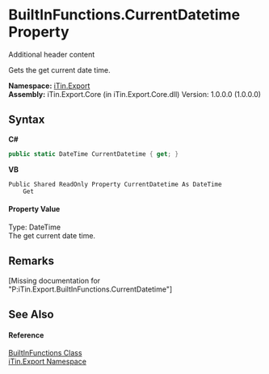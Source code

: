 # BuiltInFunctions.CurrentDatetime Property 
Additional header content 

Gets the get current date time.

**Namespace:**&nbsp;<a href="N_iTin_Export">iTin.Export</a><br />**Assembly:**&nbsp;iTin.Export.Core (in iTin.Export.Core.dll) Version: 1.0.0.0 (1.0.0.0)

## Syntax

**C#**<br />
``` C#
public static DateTime CurrentDatetime { get; }
```

**VB**<br />
``` VB
Public Shared ReadOnly Property CurrentDatetime As DateTime
	Get
```


#### Property Value
Type: DateTime<br />The get current date time.

## Remarks
\[Missing <remarks> documentation for "P:iTin.Export.BuiltInFunctions.CurrentDatetime"\]

## See Also


#### Reference
<a href="T_iTin_Export_BuiltInFunctions">BuiltInFunctions Class</a><br /><a href="N_iTin_Export">iTin.Export Namespace</a><br />